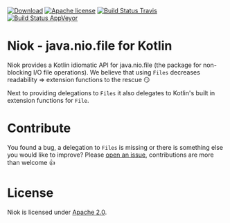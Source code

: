 [![Download](https://api.bintray.com/packages/robstoll/tutteli-jars/niok/images/download.svg)](https://bintray.com/robstoll/tutteli-jars/niok/_latestVersion)
[![Apache license](https://img.shields.io/badge/license-Apache%202.0-brightgreen.svg)](http://opensource.org/licenses/Apache2.0)
[![Build Status Travis](https://travis-ci.org/robstoll/niok.svg?branch=master)](https://travis-ci.org/robstoll/niok/branches)
[![Build Status AppVeyor](https://ci.appveyor.com/api/projects/status/26r91mvbtvtlkeay/?branch=master&svg=true)](https://ci.appveyor.com/project/robstoll/niok/?branch=master)

# Niok - java.nio.file for Kotlin

Niok provides a Kotlin idiomatic API for java.nio.file (the package for non-blocking I/O file operations).
We believe that using `Files` decreases readability => extension functions to the rescue :smirk: 

Next to providing delegations to `Files` it also delegates to Kotlin's built in extension functions for `File`. 

# Contribute
You found a bug, a delegation to `Files` is missing or there is something else you would like to improve?
Please [open an issue](https://github.com/robstoll/niok/issues/new), contributions are more than welcome :+1:

# License
Niok is licensed under [Apache 2.0](http://opensource.org/licenses/Apache2.0).
